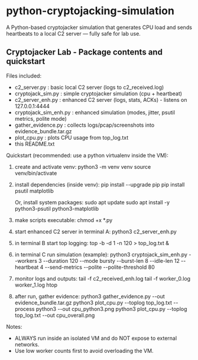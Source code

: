# python-cryptojacking-simulation
A Python-based cryptojacker simulation that generates CPU load and sends heartbeats to a local C2 server — fully safe for lab use.

Cryptojacker Lab - Package contents and quickstart
-------------------------------------------------

Files included:
- c2_server.py             : basic local C2 server (logs to c2_received.log)
- cryptojack_sim.py        : simple cryptojacker simulation (cpu + heartbeat)
- c2_server_enh.py         : enhanced C2 server (logs, stats, ACKs) - listens on 127.0.0.1:4444
- cryptojack_sim_enh.py    : enhanced simulation (modes, jitter, psutil metrics, polite mode)
- gather_evidence.py       : collects logs/pcap/screenshots into evidence_bundle.tar.gz
- plot_cpu.py              : plots CPU usage from top_log.txt
- this README.txt

Quickstart (recommended: use a python virtualenv inside the VM):
1) create and activate venv:
   python3 -m venv venv
   source venv/bin/activate

2) install dependencies (inside venv):
   pip install --upgrade pip
   pip install psutil matplotlib

   Or, install system packages:
   sudo apt update
   sudo apt install -y python3-psutil python3-matplotlib

3) make scripts executable:
   chmod +x *.py

4) start enhanced C2 server in terminal A:
   python3 c2_server_enh.py

5) in terminal B start top logging:
   top -b -d 1 -n 120 > top_log.txt &

6) in terminal C run simulation (example):
   python3 cryptojack_sim_enh.py --workers 3 --duration 120 --mode bursty --burst-len 8 --idle-len 12 --heartbeat 4 --send-metrics --polite --polite-threshold 80

7) monitor logs and outputs:
   tail -f c2_received_enh.log
   tail -f worker_0.log worker_1.log
   htop

8) after run, gather evidence:
   python3 gather_evidence.py --out evidence_bundle.tar.gz
   python3 plot_cpu.py --toplog top_log.txt --process python3 --out cpu_python3.png
   python3 plot_cpu.py --toplog top_log.txt --out cpu_overall.png

Notes:
- ALWAYS run inside an isolated VM and do NOT expose to external networks.
- Use low worker counts first to avoid overloading the VM.
